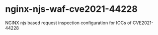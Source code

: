 # nginx-njs-waf-cve2021-44228
NGINX njs based request inspection configuration for IOCs of CVE2021-44228
